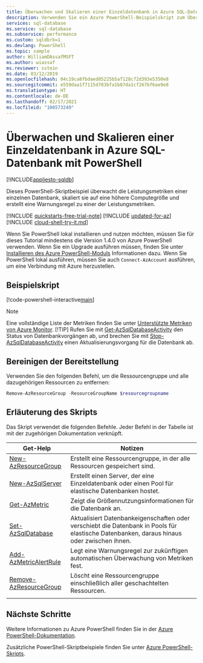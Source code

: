 ```yaml
---
title: Überwachen und Skalieren einer Einzeldatenbank in Azure SQL­-Datenbank mit PowerShell
description: Verwenden Sie ein Azure PowerShell-Beispielskript zum Überwachen und Skalieren einer einzelnen Datenbank in Azure SQL-Datenbank.
services: sql-database
ms.service: sql-database
ms.subservice: performance
ms.custom: sqldbrb=1
ms.devlang: PowerShell
ms.topic: sample
author: WilliamDAssafMSFT
ms.author: wiassaf
ms.reviewer: sstein
ms.date: 03/12/2019
ms.openlocfilehash: 04c19ca8fbdaed85225b5af128c72d393e5350e8
ms.sourcegitcommit: e559daa1f7115d703bfa1b87da1cf267bf6ae9e8
ms.translationtype: HT
ms.contentlocale: de-DE
ms.lasthandoff: 02/17/2021
ms.locfileid: "100573249"
---
```

# <a name="use-powershell-to-monitor-and-scale-a-single-database-in-azure-sql-database"></a>Überwachen und Skalieren einer Einzeldatenbank in Azure SQL­-Datenbank mit PowerShell

[!INCLUDE[appliesto-sqldb](../../includes/appliesto-sqldb.md)]

Dieses PowerShell-Skriptbeispiel überwacht die Leistungsmetriken einer einzelnen Datenbank, skaliert sie auf eine höhere Computegröße und erstellt eine Warnungsregel zu einer der Leistungsmetriken.

[!INCLUDE [quickstarts-free-trial-note](../../../../includes/quickstarts-free-trial-note.md)]
[!INCLUDE [updated-for-az](../../../../includes/updated-for-az.md)]
[!INCLUDE [cloud-shell-try-it.md](../../../../includes/cloud-shell-try-it.md)]

Wenn Sie PowerShell lokal installieren und nutzen möchten, müssen Sie für dieses Tutorial mindestens die Version 1.4.0 von Azure PowerShell verwenden. Wenn Sie ein Upgrade ausführen müssen, finden Sie unter [Installieren des Azure PowerShell-Moduls](/powershell/azure/install-az-ps) Informationen dazu. Wenn Sie PowerShell lokal ausführen, müssen Sie auch `Connect-AzAccount` ausführen, um eine Verbindung mit Azure herzustellen.

## <a name="sample-script"></a>Beispielskript

[!code-powershell-interactive[main](../../../../powershell_scripts/sql-database/monitor-and-scale-database/monitor-and-scale-database.ps1?highlight=15-16 "Monitor and scale single database")]

> [!NOTE]
> Eine vollständige Liste der Metriken finden Sie unter [Unterstützte Metriken von Azure Monitor](../../../azure-monitor/essentials/metrics-supported.md#microsoftsqlserversdatabases).
> [!TIP]
> Rufen Sie mit [Get-AzSqlDatabaseActivity](/powershell/module/az.sql/get-azsqldatabaseactivity) den Status von Datenbankvorgängen ab, und brechen Sie mit [Stop-AzSqlDatabaseActivity](/powershell/module/az.sql/stop-azsqldatabaseactivity) einen Aktualisierungsvorgang für die Datenbank ab.

## <a name="clean-up-deployment"></a>Bereinigen der Bereitstellung

Verwenden Sie den folgenden Befehl, um die Ressourcengruppe und alle dazugehörigen Ressourcen zu entfernen:

```powershell
Remove-AzResourceGroup -ResourceGroupName $resourcegroupname
```

## <a name="script-explanation"></a>Erläuterung des Skripts

Das Skript verwendet die folgenden Befehle. Jeder Befehl in der Tabelle ist mit der zugehörigen Dokumentation verknüpft.

| Get-Help | Notizen |
|---|---|
| [New-AzResourceGroup](/powershell/module/az.resources/new-azresourcegroup) | Erstellt eine Ressourcengruppe, in der alle Ressourcen gespeichert sind. |
| [New-AzSqlServer](/powershell/module/az.sql/new-azsqlserver) | Erstellt einen Server, der eine Einzeldatenbank oder einen Pool für elastische Datenbanken hostet. |
| [Get-AzMetric](/powershell/module/az.monitor/get-azmetric) | Zeigt die Größennutzungsinformationen für die Datenbank an.|
| [Set-AzSqlDatabase](/powershell/module/az.sql/set-azsqldatabase) | Aktualisiert Datenbankeigenschaften oder verschiebt die Datenbank in Pools für elastische Datenbanken, daraus hinaus oder zwischen ihnen. |
| [Add-AzMetricAlertRule](/powershell/module/az.monitor/add-azmetricalertrule) | Legt eine Warnungsregel zur zukünftigen automatischen Überwachung von Metriken fest. |
| [Remove-AzResourceGroup](/powershell/module/az.resources/remove-azresourcegroup) | Löscht eine Ressourcengruppe einschließlich aller geschachtelten Ressourcen. |
|||

## <a name="next-steps"></a>Nächste Schritte

Weitere Informationen zu Azure PowerShell finden Sie in der [Azure PowerShell-Dokumentation](/powershell/azure/).

Zusätzliche PowerShell-Skriptbeispiele finden Sie unter [Azure PowerShell-Skripts](../powershell-script-content-guide.md).
